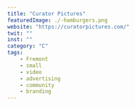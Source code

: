 ```yaml
---
title: "Curator Pictures"
featuredImage: ./-hamburgers.png
website: "https://curatorpictures.com/"
twit: ""
inst: ""
category: "C"
tags:
    - Fremont
    - small
    - video
    - advertising
    - community
    - branding
---
```



